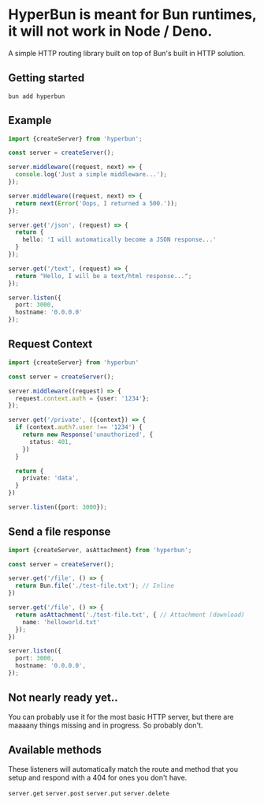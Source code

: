 # HyperBun is meant for Bun runtimes, it will not work in Node / Deno.

A simple HTTP routing library built on top of Bun's built in HTTP solution.

## Getting started

    bun add hyperbun

## Example

```ts
import {createServer} from 'hyperbun';

const server = createServer();

server.middleware((request, next) => {
  console.log('Just a simple middleware...');
});

server.middleware((request, next) => {
  return next(Error('Oops, I returned a 500.'));
});

server.get('/json', (request) => {
  return {
    hello: 'I will automatically become a JSON response...'
  }
});

server.get('/text', (request) => {
  return "Hello, I will be a text/html response...";
});

server.listen({
  port: 3000,
  hostname: '0.0.0.0'
});
```

## Request Context

```ts
import {createServer} from 'hyperbun'

const server = createServer();

server.middleware((request) => {
  request.context.auth = {user: '1234'};
});

server.get('/private', ({context}) => {
  if (context.auth?.user !== '1234') {
    return new Response('unauthorized', {
      status: 401,
    })
  }

  return {
    private: 'data',
  }
})

server.listen({port: 3000});

```

## Send a file response

```ts
import {createServer, asAttachment} from 'hyperbun';

const server = createServer();

server.get('/file', () => {
  return Bun.file('./test-file.txt'); // Inline
})

server.get('/file', () => {
  return asAttachment('./test-file.txt', { // Attachment (download)
    name: 'helloworld.txt'
  });
})

server.listen({
  port: 3000,
  hostname: '0.0.0.0',
});

```

## Not nearly ready yet..

You can probably use it for the most basic HTTP server, but there are maaaany things missing and in progress. So probably don't.

## Available methods

These listeners will automatically match the route and method that you setup and respond with a 404 for ones you don't have.

`server.get`
`server.post`
`server.put`
`server.delete`